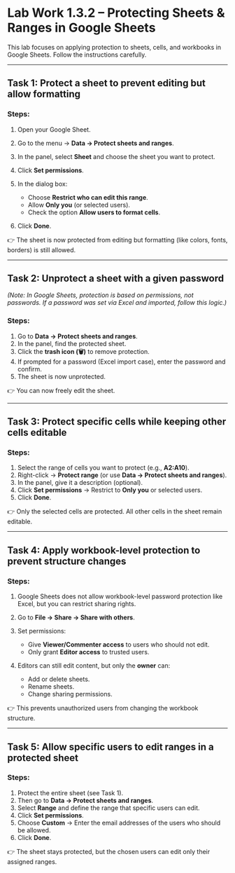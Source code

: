 
# Lab Work 1.3.2 – Protecting Sheets & Ranges in Google Sheets

This lab focuses on applying protection to sheets, cells, and workbooks in Google Sheets. Follow the instructions carefully.

---

## **Task 1: Protect a sheet to prevent editing but allow formatting**

### Steps:

1. Open your Google Sheet.
2. Go to the menu → **Data → Protect sheets and ranges**.
3. In the panel, select **Sheet** and choose the sheet you want to protect.
4. Click **Set permissions**.
5. In the dialog box:

   * Choose **Restrict who can edit this range**.
   * Allow **Only you** (or selected users).
   * Check the option **Allow users to format cells**.
6. Click **Done**.

👉 The sheet is now protected from editing but formatting (like colors, fonts, borders) is still allowed.

---

## **Task 2: Unprotect a sheet with a given password**

*(Note: In Google Sheets, protection is based on permissions, not passwords. If a password was set via Excel and imported, follow this logic.)*

### Steps:

1. Go to **Data → Protect sheets and ranges**.
2. In the panel, find the protected sheet.
3. Click the **trash icon (🗑️)** to remove protection.
4. If prompted for a password (Excel import case), enter the password and confirm.
5. The sheet is now unprotected.

👉 You can now freely edit the sheet.

---

## **Task 3: Protect specific cells while keeping other cells editable**

### Steps:

1. Select the range of cells you want to protect (e.g., **A2\:A10**).
2. Right-click → **Protect range** (or use **Data → Protect sheets and ranges**).
3. In the panel, give it a description (optional).
4. Click **Set permissions** → Restrict to **Only you** or selected users.
5. Click **Done**.

👉 Only the selected cells are protected. All other cells in the sheet remain editable.

---

## **Task 4: Apply workbook-level protection to prevent structure changes**

### Steps:

1. Google Sheets does not allow workbook-level password protection like Excel, but you can restrict sharing rights.
2. Go to **File → Share → Share with others**.
3. Set permissions:

   * Give **Viewer/Commenter access** to users who should not edit.
   * Only grant **Editor access** to trusted users.
4. Editors can still edit content, but only the **owner** can:

   * Add or delete sheets.
   * Rename sheets.
   * Change sharing permissions.

👉 This prevents unauthorized users from changing the workbook structure.

---

## **Task 5: Allow specific users to edit ranges in a protected sheet**

### Steps:

1. Protect the entire sheet (see Task 1).
2. Then go to **Data → Protect sheets and ranges**.
3. Select **Range** and define the range that specific users can edit.
4. Click **Set permissions**.
5. Choose **Custom** → Enter the email addresses of the users who should be allowed.
6. Click **Done**.

👉 The sheet stays protected, but the chosen users can edit only their assigned ranges.
